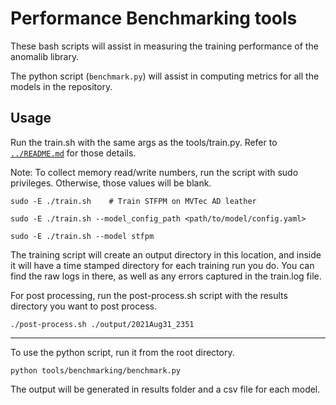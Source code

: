 # Performance Benchmarking tools

These bash scripts will assist in measuring the training performance of the anomalib library.

The python script (`benchmark.py`) will assist in computing metrics for all the models in the repository.

## Usage
Run the train.sh with the same args as the tools/train.py. Refer to [`../README.md`](https://github.com/openvinotoolkit/anomalib/blob/development/README.md) for those details.

Note: To collect memory read/write numbers, run the script with sudo privileges. Otherwise, those values will be blank.

```
sudo -E ./train.sh    # Train STFPM on MVTec AD leather

sudo -E ./train.sh --model_config_path <path/to/model/config.yaml>

sudo -E ./train.sh --model stfpm
```

The training script will create an output directory in this location, and inside it will have a time stamped directory for each training run you do. You can find the raw logs in there, as well as any errors captured in the train.log file.

For post processing, run the post-process.sh script with the results directory you want to post process.

```
./post-process.sh ./output/2021Aug31_2351
```

---

To use the python script, run it from the root directory.

```
python tools/benchmarking/benchmark.py
```

The output will be generated in results folder and a csv file for each model.
